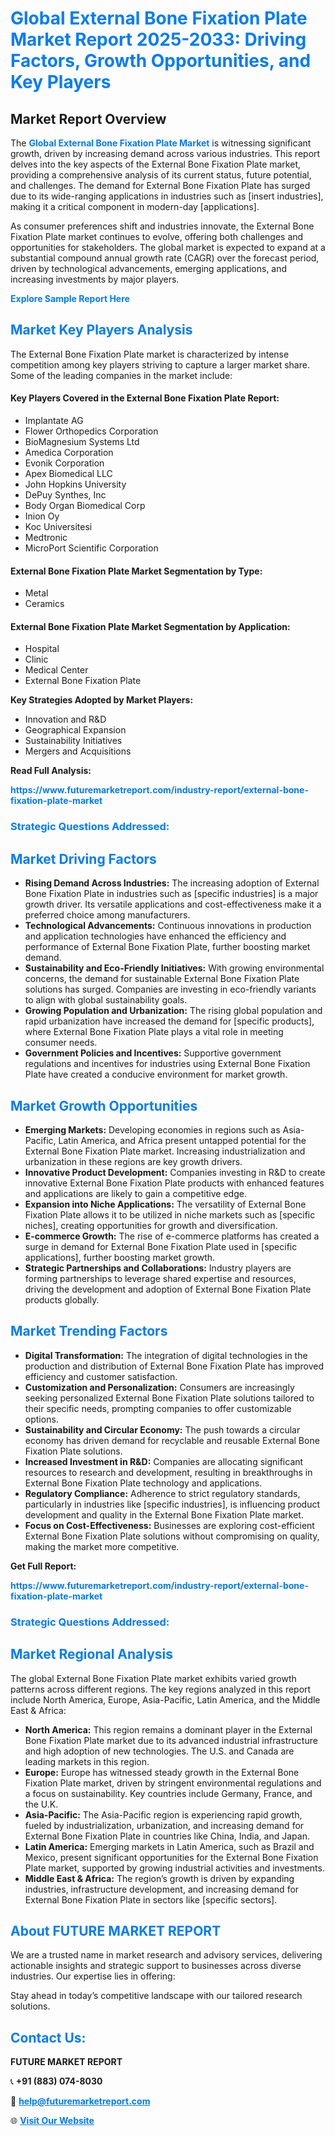 <h1 style="color: #007BFF;">Global External Bone Fixation Plate Market Report 2025-2033: Driving Factors, Growth Opportunities, and Key Players</h1>

<section id="overview">
<h2>Market Report Overview</h2>
<p>The <a href="https://www.futuremarketreport.com/industry-report/external-bone-fixation-plate-market" style="color: #007BFF; text-decoration: none;"><strong>Global External Bone Fixation Plate Market</strong></a> is witnessing significant growth, driven by increasing demand across various industries. This report delves into the key aspects of the External Bone Fixation Plate market, providing a comprehensive analysis of its current status, future potential, and challenges. The demand for External Bone Fixation Plate has surged due to its wide-ranging applications in industries such as [insert industries], making it a critical component in modern-day [applications].</p>
<p>As consumer preferences shift and industries innovate, the External Bone Fixation Plate market continues to evolve, offering both challenges and opportunities for stakeholders. The global market is expected to expand at a substantial compound annual growth rate (CAGR) over the forecast period, driven by technological advancements, emerging applications, and increasing investments by major players.</p>
</section>

<section id="overview">
<p><a href="https://www.futuremarketreport.com/request-sample/reportId=124960" style="color: #007BFF; text-decoration: none;"><strong>Explore Sample Report Here</strong></a></p>
</section>

<section id="key-players">
<h2 style="color: #007BFF;">Market Key Players Analysis</h2>
<p>The External Bone Fixation Plate market is characterized by intense competition among key players striving to capture a larger market share. Some of the leading companies in the market include:</p>
<h4>Key Players Covered in the External Bone Fixation Plate Report:</h4>
<ul><li>Implantate AG</li><li>Flower Orthopedics Corporation</li><li>BioMagnesium Systems Ltd</li><li>Amedica Corporation</li><li>Evonik Corporation</li><li>Apex Biomedical LLC</li><li>John Hopkins University</li><li>DePuy Synthes, Inc</li><li>Body Organ Biomedical Corp</li><li>Inion Oy</li><li>Koc Universitesi</li><li>Medtronic</li><li>MicroPort Scientific Corporation</li></ul>
<h4>External Bone Fixation Plate Market Segmentation by Type:</h4>
<ul><li>Metal</li><li>Ceramics</li></ul>

<h4>External Bone Fixation Plate Market Segmentation by Application:</h4>
<ul><li>Hospital</li><li>Clinic</li><li>Medical Center</li><li>External Bone Fixation Plate</li></ul>
<p><strong>Key Strategies Adopted by Market Players:</strong></p>
<ul>
<li>Innovation and R&D</li>
<li>Geographical Expansion</li>
<li>Sustainability Initiatives</li>
<li>Mergers and Acquisitions</li>
</ul>
</section>

<section>
<p><strong>Read Full Analysis: </strong></p><a href="https://www.futuremarketreport.com/industry-report/external-bone-fixation-plate-market" style="color: #007BFF; text-decoration: none;"><strong>https://www.futuremarketreport.com/industry-report/external-bone-fixation-plate-market</strong></a>
<h3 style="color: #007BFF;">Strategic Questions Addressed:</h3>
</section>

<section id="driving-factors">
<h2 style="color: #007BFF;">Market Driving Factors</h2>
<ul>
<li><strong>Rising Demand Across Industries:</strong> The increasing adoption of External Bone Fixation Plate in industries such as [specific industries] is a major growth driver. Its versatile applications and cost-effectiveness make it a preferred choice among manufacturers.</li>
<li><strong>Technological Advancements:</strong> Continuous innovations in production and application technologies have enhanced the efficiency and performance of External Bone Fixation Plate, further boosting market demand.</li>
<li><strong>Sustainability and Eco-Friendly Initiatives:</strong> With growing environmental concerns, the demand for sustainable External Bone Fixation Plate solutions has surged. Companies are investing in eco-friendly variants to align with global sustainability goals.</li>
<li><strong>Growing Population and Urbanization:</strong> The rising global population and rapid urbanization have increased the demand for [specific products], where External Bone Fixation Plate plays a vital role in meeting consumer needs.</li>
<li><strong>Government Policies and Incentives:</strong> Supportive government regulations and incentives for industries using External Bone Fixation Plate have created a conducive environment for market growth.</li>
</ul>
</section>

<section id="growth-opportunities">
<h2 style="color: #007BFF;">Market Growth Opportunities</h2>
<ul>
<li><strong>Emerging Markets:</strong> Developing economies in regions such as Asia-Pacific, Latin America, and Africa present untapped potential for the External Bone Fixation Plate market. Increasing industrialization and urbanization in these regions are key growth drivers.</li>
<li><strong>Innovative Product Development:</strong> Companies investing in R&D to create innovative External Bone Fixation Plate products with enhanced features and applications are likely to gain a competitive edge.</li>
<li><strong>Expansion into Niche Applications:</strong> The versatility of External Bone Fixation Plate allows it to be utilized in niche markets such as [specific niches], creating opportunities for growth and diversification.</li>
<li><strong>E-commerce Growth:</strong> The rise of e-commerce platforms has created a surge in demand for External Bone Fixation Plate used in [specific applications], further boosting market growth.</li>
<li><strong>Strategic Partnerships and Collaborations:</strong> Industry players are forming partnerships to leverage shared expertise and resources, driving the development and adoption of External Bone Fixation Plate products globally.</li>
</ul>
</section>

<section id="trending-factors">
<h2 style="color: #007BFF;">Market Trending Factors</h2>
<ul>
<li><strong>Digital Transformation:</strong> The integration of digital technologies in the production and distribution of External Bone Fixation Plate has improved efficiency and customer satisfaction.</li>
<li><strong>Customization and Personalization:</strong> Consumers are increasingly seeking personalized External Bone Fixation Plate solutions tailored to their specific needs, prompting companies to offer customizable options.</li>
<li><strong>Sustainability and Circular Economy:</strong> The push towards a circular economy has driven demand for recyclable and reusable External Bone Fixation Plate solutions.</li>
<li><strong>Increased Investment in R&D:</strong> Companies are allocating significant resources to research and development, resulting in breakthroughs in External Bone Fixation Plate technology and applications.</li>
<li><strong>Regulatory Compliance:</strong> Adherence to strict regulatory standards, particularly in industries like [specific industries], is influencing product development and quality in the External Bone Fixation Plate market.</li>
<li><strong>Focus on Cost-Effectiveness:</strong> Businesses are exploring cost-efficient External Bone Fixation Plate solutions without compromising on quality, making the market more competitive.</li>
</ul>
</section>

<section>
<p><strong>Get Full Report: </strong></p><a href="https://www.futuremarketreport.com/industry-report/external-bone-fixation-plate-market" style="color: #007BFF; text-decoration: none;"><strong>https://www.futuremarketreport.com/industry-report/external-bone-fixation-plate-market</strong></a>
<h3 style="color: #007BFF;">Strategic Questions Addressed:</h3>
</section>


<section id="regional-analysis">
<h2 style="color: #007BFF;">Market Regional Analysis</h2>
<p>The global External Bone Fixation Plate market exhibits varied growth patterns across different regions. The key regions analyzed in this report include North America, Europe, Asia-Pacific, Latin America, and the Middle East & Africa:</p>
<ul>
<li><strong>North America:</strong> This region remains a dominant player in the External Bone Fixation Plate market due to its advanced industrial infrastructure and high adoption of new technologies. The U.S. and Canada are leading markets in this region.</li>
<li><strong>Europe:</strong> Europe has witnessed steady growth in the External Bone Fixation Plate market, driven by stringent environmental regulations and a focus on sustainability. Key countries include Germany, France, and the U.K.</li>
<li><strong>Asia-Pacific:</strong> The Asia-Pacific region is experiencing rapid growth, fueled by industrialization, urbanization, and increasing demand for External Bone Fixation Plate in countries like China, India, and Japan.</li>
<li><strong>Latin America:</strong> Emerging markets in Latin America, such as Brazil and Mexico, present significant opportunities for the External Bone Fixation Plate market, supported by growing industrial activities and investments.</li>
<li><strong>Middle East & Africa:</strong> The region’s growth is driven by expanding industries, infrastructure development, and increasing demand for External Bone Fixation Plate in sectors like [specific sectors].</li>
</ul>
</section>

<footer>
<h2 style="color: #007BFF;">About FUTURE MARKET REPORT</h2>
<p>We are a trusted name in market research and advisory services, delivering actionable insights and strategic support to businesses across diverse industries. Our expertise lies in offering:</p>

<p>Stay ahead in today’s competitive landscape with our tailored research solutions.</p>

<h2 style="color: #007BFF;">Contact Us:</h2>
<p><strong>FUTURE MARKET REPORT</strong></p>
<p>📞 <strong>+91 (883) 074-8030</strong></p>
<p>📧 <strong><a href="mailto:help@futuremarketreport.com" style="color: #007BFF;">help@futuremarketreport.com</a></strong></p>
<p>🌐 <strong><a href="https://www.futuremarketreport.com/" style="color: #007BFF;">Visit Our Website</a></strong></p>
</footer>